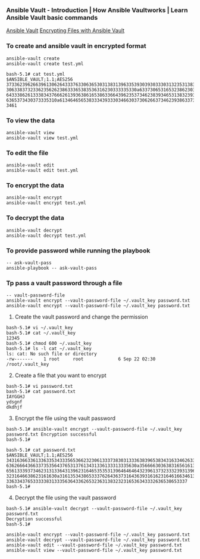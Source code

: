 ### Ansible Vault - Introduction | How Ansible Vaultworks | Learn Ansible Vault basic commands
[Ansible Vault](https://www.youtube.com/watch?v=L8GzW4sopug)
[Encrypting Files with Ansible Vault](https://www.youtube.com/watch?v=xeBnAbmt3Wk)
 
### To create and ansible vault in encrypted format
```
ansible-vault create 
ansible-vault create test.yml
```

```
bash-5.1# cat test.yml
$ANSIBLE_VAULT;1.1;AES256
37336239626639613062643337633063653031383139633539303930333031323531383033666465
3063383732336235626238633365383536316230333335330a633730653165323862303465306237
64333862613338343766626139363861653863366439623537346238393465313832393163383234
6365373430373335310a613464656538333439333034663037306266373462393863373666346266
3461
```

### To view the data
```
ansible-vault view 
ansible-vault view test.yml
```

### To edit the file
```
ansible-vault edit
ansible-vault edit test.yml
```

### To encrypt the data
```
ansible-vault encrypt
ansible-vault encrypt test.yml
```

### To decrypt the data
```
ansible-vault decrypt
ansible-vault decrypt test.yml
```

### To provide password while running the playbook
```
-- ask-vault-pass
ansible-playbook -- ask-vault-pass
```

### Tp pass a vault password through a file
````
-- vault-password-file
ansible-vault encrypt --vault-password-file ~/.vault_key password.txt
ansible-vault encrypt --vault-password-file ~/.vault_key password.txt 
````

1. Create the vault password and change the permission
```
bash-5.1# vi ~/.vault_key
bash-5.1# cat ~/.vault_key
12345
bash-5.1# chmod 600 ~/.vault_key
bash-5.1# ls -l cat ~/.vault_key
ls: cat: No such file or directory
-rw-------    1 root     root             6 Sep 22 02:30 /root/.vault_key
```

2. Create a file that you want to encrypt
```
bash-5.1# vi password.txt
bash-5.1# cat password.txt
IAYGGHJ
ydsgnf
dkdhjf
```
3. Encrypt the file using the vault password
```
bash-5.1# ansible-vault encrypt --vault-password-file ~/.vault_key password.txt Encryption successful
bash-5.1#

bash-5.1# cat password.txt
$ANSIBLE_VAULT;1.1;AES256
34316366336133633534333565366232306133373830313336383965383431633462633162333030
6362666436633735356437653137613431336133313335630a356666303638316561613035656562
65613339373462313133643139623164653535313964646464323961373233323931396565323437
3231646638623161630a316135343865333762643637316436393161623164616634613266656538
33633437653333383133356364336265323631383232316536343332636538653337
bash-5.1#
```
4. Decrypt the file using the vault password
```
bash-5.1# ansible-vault decrypt --vault-password-file ~/.vault_key password.txt
Decryption successful
bash-5.1#
```
```
ansible-vault encrypt --vault-password-file ~/.vault_key password.txt
ansible-vault decrypt --vault-password-file ~/.vault_key password.txt
ansible-vault edit --vault-password-file ~/.vault_key password.txt
ansible-vault view --vault-password-file ~/.vault_key password.txt
```